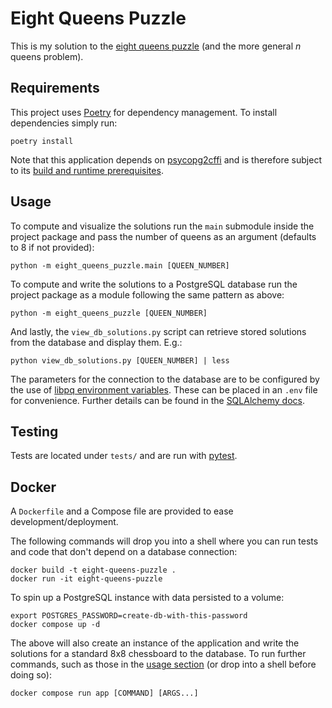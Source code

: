 # Eight Queens Puzzle

This is my solution to the [eight queens puzzle](https://en.wikipedia.org/wiki/Eight_queens_puzzle) (and the more general _n_ queens problem).

## Requirements

This project uses [Poetry](https://python-poetry.org/) for dependency management. To install dependencies simply run:

```shell
poetry install
```

Note that this application depends on [psycopg2cffi](https://pypi.org/project/psycopg2cffi/) and is therefore subject to its [build and runtime prerequisites][1].

## Usage

To compute and visualize the solutions run the `main` submodule inside the project package and pass the number of queens as an argument (defaults to 8 if not
provided):

```shell
python -m eight_queens_puzzle.main [QUEEN_NUMBER]
```

To compute and write the solutions to a PostgreSQL database run the project package as a module following the same pattern as above:

```shell
python -m eight_queens_puzzle [QUEEN_NUMBER]
```

And lastly, the `view_db_solutions.py` script can retrieve stored solutions from the database and display them. E.g.:

```shell
python view_db_solutions.py [QUEEN_NUMBER] | less
```

The parameters for the connection to the database are to be configured by the use of [libpq environment variables][2]. These can be placed in an `.env` file
for convenience. Further details can be found in the [SQLAlchemy docs][3].

## Testing

Tests are located under `tests/` and are run with [pytest](https://pytest.org).

## Docker

A `Dockerfile` and a Compose file are provided to ease development/deployment.

The following commands will drop you into a shell where you can run tests and code that don't depend on a database connection:

```shell
docker build -t eight-queens-puzzle .
docker run -it eight-queens-puzzle
```

To spin up a PostgreSQL instance with data persisted to a volume:

```shell
export POSTGRES_PASSWORD=create-db-with-this-password
docker compose up -d
```

The above will also create an instance of the application and write the solutions for a standard 8x8 chessboard to the database. To run further commands, such
as those in the [usage section](#usage) (or drop into a shell before doing so):

```shell
docker compose run app [COMMAND] [ARGS...]
```

[1]: https://pypi.org/project/psycopg2cffi/#installation
[2]: https://www.postgresql.org/docs/current/libpq-envars.html
[3]: https://docs.sqlalchemy.org/en/14/dialects/postgresql.html#empty-dsn-connections-environment-variable-connections
[4]: https://github.com/docker-library/docs/blob/master/postgres/README.md#postgres_password
